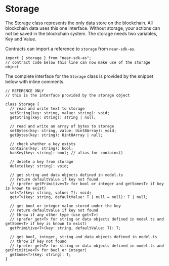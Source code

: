 # Storage

The Storage class represents the only data store on the blockchain. All blockchain data uses this one interface. Without storage, your actions can not be saved in the blockchain system. The storage needs two variables, Key and Value. 

Contracts can import a reference to `storage` from `near-sdk-as`.

```
import { storage } from "near-sdk-as";
// contract code below this line can now make use of the storage object
```

The complete interface for the `Storage` class is provided by the snippet below with inline comments.

```
// REFERENCE ONLY
// this is the interface provided by the storage object

class Storage {
  // read and write text to storage
  setString(key: string, value: string): void;
  getString(key: string): string | null;

  // read and write an array of bytes to storage
  setBytes(key: string, value: Uint8Array): void;
  getBytes(key: string): Uint8Array | null;

  // check whether a key exists
  contains(key: string): bool;
  hasKey(key: string): bool; // alias for contains()

  // delete a key from storage
  delete(key: string): void;

  // get string and data objects defined in model.ts
  // return defaultValue if key not found
  // (prefer getPrimitive<T> for bool or integer and getSome<T> if key is known to exist)
  set<T>(key: string, value: T): void;
  get<T>(key: string, defaultValue: T | null = null): T | null;

  // get bool or integer value stored under the key
  // return defaultValue if key not found
  // throw if any other type (use get<T>)
  // (prefer get<T> for string or data objects defined in model.ts and getSome<T> if key is known to exist)
  getPrimitive<T>(key: string, defaultValue: T): T;

  // get bool, integer, string and data objects defined in model.ts
  // throw if key not found
  // (prefer get<T> for string or data objects defined in model.ts and getPrimitive<T> for bool or integer)
  getSome<T>(key: string): T;
}
```

